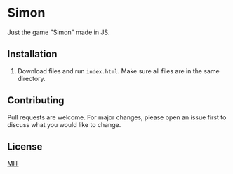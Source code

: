 # Simon
Just the game "Simon" made in JS.

## Installation
1. Download files and run `index.html`. Make sure all files are in the same directory.

## Contributing
Pull requests are welcome. For major changes, please open an issue first to discuss what you would like to change.

## License
[MIT](https://choosealicense.com/licenses/mit/)
